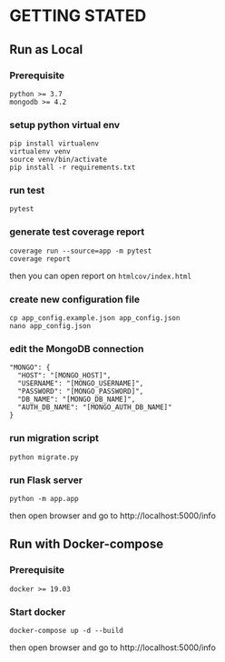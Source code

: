 # GETTING STATED
## Run as Local
### Prerequisite
```
python >= 3.7
mongodb >= 4.2
```
### setup python virtual env
```
pip install virtualenv
virtualenv venv
source venv/bin/activate
pip install -r requirements.txt
```
### run test
```
pytest
```
### generate test coverage report
```
coverage run --source=app -m pytest
coverage report
```
then you can open report on `htmlcov/index.html`
### create new configuration file
```
cp app_config.example.json app_config.json
nano app_config.json
```
### edit the MongoDB connection
```
"MONGO": {
  "HOST": "[MONGO_HOST]",
  "USERNAME": "[MONGO_USERNAME]",
  "PASSWORD": "[MONGO_PASSWORD]",
  "DB_NAME": "[MONGO_DB_NAME]",
  "AUTH_DB_NAME": "[MONGO_AUTH_DB_NAME]"
}
```
### run migration script
```
python migrate.py
```
### run Flask server
```
python -m app.app
```
then open browser and go to http://localhost:5000/info 
## Run with Docker-compose
### Prerequisite
```
docker >= 19.03
```
### Start docker
```
docker-compose up -d --build
```
then open browser and go to http://localhost:5000/info 